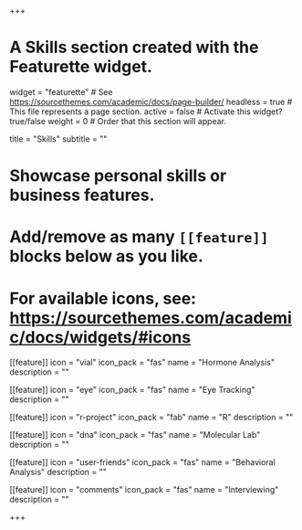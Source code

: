 +++
# A Skills section created with the Featurette widget.
widget = "featurette"  # See https://sourcethemes.com/academic/docs/page-builder/
headless = true  # This file represents a page section.
active = false  # Activate this widget? true/false
weight = 0  # Order that this section will appear.

title = "Skills"
subtitle = ""

# Showcase personal skills or business features.
# 
# Add/remove as many `[[feature]]` blocks below as you like.
# 
# For available icons, see: https://sourcethemes.com/academic/docs/widgets/#icons

  
[[feature]]
  icon = "vial"
  icon_pack = "fas"
  name = "Hormone Analysis"
  description = ""  
  
[[feature]]
  icon = "eye"
  icon_pack = "fas"
  name = "Eye Tracking"
  description = ""

[[feature]]
  icon = "r-project"
  icon_pack = "fab"
  name = "R"
  description = ""

[[feature]]
  icon = "dna"
  icon_pack = "fas"
  name = "Molecular Lab"
  description = ""

[[feature]]
  icon = "user-friends"
  icon_pack = "fas"
  name = "Behavioral Analysis"
  description = ""

[[feature]]
  icon = "comments"
  icon_pack = "fas"
  name = "Interviewing"
  description = ""

+++
